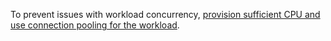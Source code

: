 To prevent issues with workload concurrency, [provision sufficient CPU and use connection pooling for the workload](recommended-production-settings.html#cpu-and-memory).